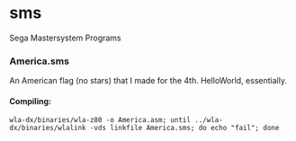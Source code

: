 # sms
Sega Mastersystem Programs

### America.sms
An American flag (no stars) that I made for the 4th. HelloWorld, essentially.

#### Compiling:
`wla-dx/binaries/wla-z80 -o America.asm; until ../wla-dx/binaries/wlalink -vds linkfile America.sms; do echo "fail"; done`
